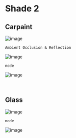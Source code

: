 Shade 2
=========

Carpaint
----------

![image](https://user-images.githubusercontent.com/30430227/138903490-b2cb8581-afed-4dab-a4b6-7ef3dd18af85.png)

`Ambient Occlusion & Reflection`

![image](https://user-images.githubusercontent.com/30430227/138904094-af8a8903-da72-49a1-89ad-0648d45587a8.png)

`node`

![image](https://user-images.githubusercontent.com/30430227/138903925-8a367010-263c-4e17-bd28-a3f100db5058.png)


<br>

Glass
---------

![image](https://user-images.githubusercontent.com/30430227/138906488-7dabb2ac-8f82-413c-b4c5-22341efc18f3.png)

`node`

![image](https://user-images.githubusercontent.com/30430227/138906701-1b365d16-ae4d-4c6f-a827-e4bdf8fa5978.png)


